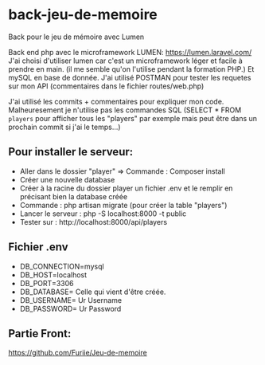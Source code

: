 # back-jeu-de-memoire
Back pour le jeu de mémoire avec Lumen

Back end php avec le microframework LUMEN: https://lumen.laravel.com/
J'ai choisi d'utiliser lumen car c'est un microframework léger et facile à prendre en main. 
(il me semble qu'on l'utilise pendant la formation PHP.)
Et mySQL en base de donnée. 
J'ai utilisé POSTMAN pour tester les requetes sur mon API (commentaires dans le fichier routes/web.php)

J'ai utilisé les commits + commentaires pour expliquer mon code. 
Malheuresement je n'utilise pas les commandes SQL 
(SELECT * FROM `players` pour afficher tous les "players" par exemple mais peut être dans un prochain commit si j'ai le temps...)

## Pour installer le serveur: 
* Aller dans le dossier "player" => Commande : Composer install
* Créer une nouvelle database
* Créer à la racine du dossier player un fichier .env et le remplir en précisant bien la database créée
* Commande : php artisan migrate (pour créer la table "players")
* Lancer le serveur : php -S localhost:8000 -t public 
* Tester sur : http://localhost:8000/api/players

## Fichier .env
* DB_CONNECTION=mysql
* DB_HOST=localhost
* DB_PORT=3306
* DB_DATABASE= Celle qui vient d'être créée. 
* DB_USERNAME= Ur Username
* DB_PASSWORD= Ur Password

## Partie Front:

https://github.com/Furiie/Jeu-de-memoire
